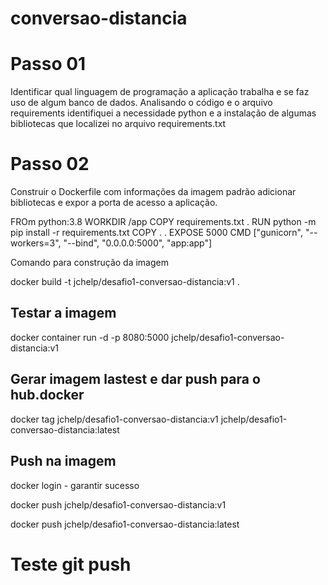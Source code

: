 # conversao-distancia

# Passo 01
Identificar qual linguagem de programação a aplicação trabalha e se faz uso de algum banco de dados.
Analisando o código e o arquivo requirements identifiquei a necessidade python  e a instalação de algumas bibliotecas que localizei no arquivo requirements.txt 

# Passo 02 
Construir o Dockerfile com informações da imagem padrão adicionar bibliotecas e expor a porta de acesso a aplicação. 


FROm python:3.8
WORKDIR /app
COPY requirements.txt .
RUN python -m pip install -r requirements.txt
COPY . .
EXPOSE 5000
CMD ["gunicorn", "--workers=3", "--bind", "0.0.0.0:5000", "app:app"]

Comando para construção da imagem 

docker build -t jchelp/desafio1-conversao-distancia:v1 .

## Testar a imagem 

docker container run -d -p 8080:5000 jchelp/desafio1-conversao-distancia:v1
## Gerar imagem lastest e dar push para o hub.docker 

docker tag jchelp/desafio1-conversao-distancia:v1 jchelp/desafio1-conversao-distancia:latest

## Push na imagem 

docker login - garantir sucesso 

docker push jchelp/desafio1-conversao-distancia:v1

docker push jchelp/desafio1-conversao-distancia:latest

# Teste git push